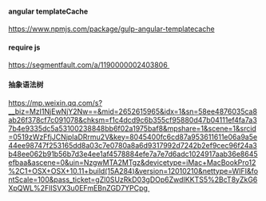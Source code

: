 #### angular templateCache
https://www.npmjs.com/package/gulp-angular-templatecache

#### require js
https://segmentfault.com/a/1190000002403806 

####  抽象语法树
https://mp.weixin.qq.com/s?__biz=MzI1NjEwNjY2Nw==&mid=2652615965&idx=1&sn=58ee4876035ca8ab26f378cf7c091078&chksm=f1c4dcd9c6b355cf95880d47b04111ef4fa7a37b4e9335dc5a53100238848bb6f02a1975baf8&mpshare=1&scene=1&srcid=0519zWzFfjJCNjpIaDRrmu2V&key=8045400fc6cd87a953611611e06a9a5e44ee98747f253165dd8a03c7e0780a8a6d9317992d7242b2ef9cec96f24a3b48ee062b91b56b7d3e4ee1af4578884efe7a7e7d6adc1024917aab36e8645efbaa&ascene=0&uin=NzgwMTA2MTgz&devicetype=iMac+MacBookPro12%2C1+OSX+OSX+10.11+build(15A284)&version=12010210&nettype=WIFI&fontScale=100&pass_ticket=gZl0SUzRkD03gDOp6ZwdIKKTS5%2BcT8yZkG6XpQWL%2FlISVX3u0EFmEBnZGD7YPCpg 
